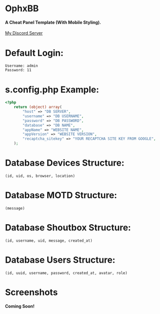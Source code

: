 # OphxBB
#### A Cheat Panel Template  (With Mobile Styling).
[My Discord Server](https://discord.gg/3DRqNct4vM)

# Default Login:
```
Username: admin
Password: 11
```

# s.config.php Example:
```php
<?php
    return (object) array(
        "host" => "DB SERVER",
        "username" => "DB USERNAME",
        "password" => "DB PASSWORD",
        "database" => "DB NAME",
        "appName" => "WEBSITE NAME",
        "appVersion" => "WEBSITE VERSION",
        "recaptcha_sitekey" => "YOUR RECAPTCHA SITE KEY FROM GOOGLE",
    );
```

# Database Devices Structure:
```
(id, uid, os, browser, location)
```

# Database MOTD Structure:
```
(message)
```

# Database Shoutbox Structure:
```
(id, username, uid, message, created_at)
```

# Database Users Structure:
```
(id, uuid, username, password, created_at, avatar, role)
```

# Screenshots
#### Coming Soon!